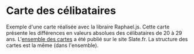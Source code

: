 Carte des célibataires
===========
Exemple d'une carte réalisée avec la libraire Raphael.js. Cette carte présente les différences en valeurs absolues des célibataires de 20 à 29 ans. 
L'[ensemble des cartes](http://www.slate.fr/story/91305/villes-femmes-hommes-celibataires) a été publié sur le site Slate.fr.
La structure des cartes est la même (dans l'ensemble).
